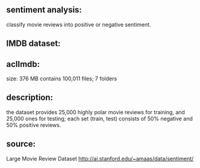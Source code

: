 sentiment analysis:
-------------------
classify movie reviews into positive or negative sentiment.

IMDB dataset:
-------------
aclImdb:
--------
size: 376 MB
  contains 100,011 files; 7 folders

description:
------------
the dataset provides 25,000 highly polar movie reviews for training, and 25,000 ones for testing;
each set (train, test) consists of 50% negative and 50% positive reviews.

source:
-------
Large Movie Review Dataset
http://ai.stanford.edu/~amaas/data/sentiment/